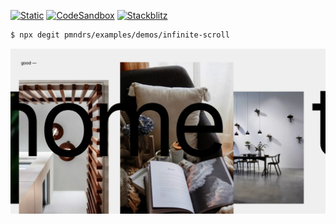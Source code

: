 [![Static](https://img.shields.io/badge/demo-%23646CFF.svg?logo=html5&logoColor=white)](https://pmndrs.github.io/examples/infinite-scroll)
[![CodeSandbox](https://img.shields.io/badge/codesandbox-040404?logo=codesandbox&logoColor=DBDBDB)](https://codesandbox.io/s/github/pmndrs/examples/tree/main/demos/infinite-scroll)
[![Stackblitz](https://img.shields.io/badge/stackblitz-fff?logo=Stackblitz&logoColor=1389FD)](https://stackblitz.com/github/pmndrs/examples/tree/main/demos/infinite-scroll)

```sh
$ npx degit pmndrs/examples/demos/infinite-scroll
```

![](thumbnail.webp)
